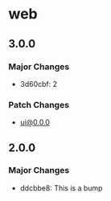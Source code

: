# web

## 3.0.0

### Major Changes

- 3d60cbf: 2

### Patch Changes

- ui@0.0.0

## 2.0.0

### Major Changes

- ddcbbe8: This is a bump
